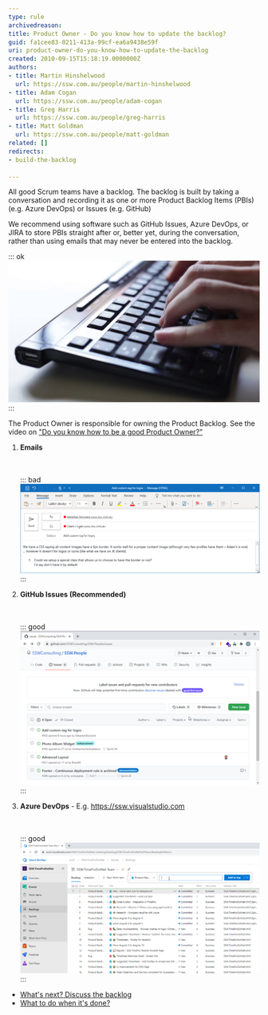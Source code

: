 ```yaml
---
type: rule
archivedreason: 
title: Product Owner - Do you know how to update the backlog?
guid: fa1cee83-0211-413a-99cf-ea6a9438e59f
uri: product-owner-do-you-know-how-to-update-the-backlog
created: 2010-09-15T15:18:19.0000000Z
authors:
- title: Martin Hinshelwood
  url: https://ssw.com.au/people/martin-hinshelwood
- title: Adam Cogan
  url: https://ssw.com.au/people/adam-cogan
- title: Greg Harris
  url: https://ssw.com.au/people/greg-harris
- title: Matt Goldman
  url: https://ssw.com.au/people/matt-goldman
related: []
redirects:
- build-the-backlog

---
```


All good Scrum teams have a backlog. The backlog is built by taking a conversation and recording it as one or more Product Backlog Items (PBIs) (e.g. Azure DevOps) or Issues (e.g. GitHub)

We recommend using software such as GitHub Issues, Azure DevOps, or JIRA to store PBIs straight after or, better yet, during the conversation, rather than using emails that may never be entered into the backlog.


::: ok  
![Figure: Get typing during a conversation to make the meeting tangible](Typing.jpg)  
:::

The Product Owner is responsible for owning the Product Backlog. See the video on     ["Do you know how to be a good Product Owner?"](/_layouts/15/FIXUPREDIRECT.ASPX?WebId=3dfc0e07-e23a-4cbb-aac2-e778b71166a2&TermSetId=07da3ddf-0924-4cd2-a6d4-a4809ae20160&TermId=a91de77d-a8dd-40be-b61a-bd6305e7183f)

<!--endintro-->

1. **Emails** <dl class="badImage"><br><br>::: bad  <br>![Bad Example - This is a poor way to add a PBI/Issue as you can’t order emails by the business priority](EmailBadExample.png)  <br>:::<br></dl>
2. **GitHub Issues (Recommended)** <dl class="goodImage"><br><br>::: good  <br>![Figure: Good Example - Github Issues](GitHubIssues.png)  <br>:::<br></dl>
3. **Azure DevOps** - E.g. https://ssw.visualstudio.com <br>      <dl class="goodImage"><br><br>::: good  <br>![Figure: Good Example - Azure DevOps allows you to enter an item into the backlog, in any priority order](AzureDevOpsBacklog.png)  <br>:::<br></dl>


* [What's next? Discuss the backlog](/discuss-the-backlog)
* [What to do when it's done?](/dones-do-you-know-how-to-do-a-perfect-done-replying-to-a-bug)
